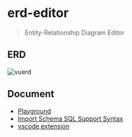 # erd-editor

> Entity-Relationship Diagram Editor

## ERD

![vuerd](https://github.com/dineug/erd-editor/blob/main/img/vuerd-erd.gif?raw=true)

## Document

- [Playground](https://vuerd.github.io)
- [Import Schema SQL Support Syntax](https://github.com/dineug/erd-editor/tree/main/packages/schema-sql-parser/src/schema_sql_test_case.md)
- [vscode extension](https://marketplace.visualstudio.com/items?itemName=dineug.vuerd-vscode)
